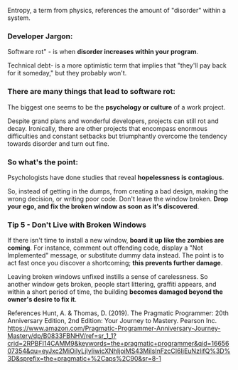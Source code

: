 Entropy, a term from physics, references the amount of "disorder" within a system.


### Developer Jargon:
Software rot" - is when **disorder increases within your program**.

Technical debt- is a more optimistic term that implies that "they'll pay back for it someday," but they probably won't.

### There are many things that lead to software rot:
The biggest one seems to be the **psychology or culture** of a work project.

Despite grand plans and wonderful developers, projects can still rot and decay. Ironically, there are other projects that encompass enormous difficulties and constant setbacks but triumphantly overcome the tendency towards disorder and turn out fine.

### So what's the point:
Psychologists have done studies that reveal **hopelessness is contagious**.

So, instead of getting in the dumps, from creating a bad design, making the wrong decision, or writing poor code. Don't leave the window broken. **Drop your ego, and fix the broken window as soon as it's discovered**. 

### Tip 5 - Don't Live with Broken Windows

If there isn't time to install a new window, **board it up like the zombies are coming**. For instance, comment out offending code, display a "Not Implemented" message, or substitute dummy data instead. The point is to act fast once you discover a shortcoming; **this prevents further damage**. 

Leaving broken windows unfixed instills a sense of carelessness. So another window gets broken, people start littering, graffiti appears, and within a short period of time, the building **becomes damaged beyond the owner's desire to fix it**.


References
Hunt, A. & Thomas, D. (2019). The Pragmatic Programmer: 20th Anniversary Edition, 2nd Edition: Your Journey to Mastery. Pearson Inc. https://www.amazon.com/Pragmatic-Programmer-Anniversary-Journey-Mastery/dp/B0833FBNHV/ref=sr_1_1?crid=2RPBFI14CAMM9&keywords=the+pragmatic+programmer&qid=1665607354&qu=eyJxc2MiOiIyLjIyIiwicXNhIjoiMS43MiIsInFzcCI6IjEuNzIifQ%3D%3D&sprefix=the+pragmatic+%2Caps%2C90&sr=8-1
